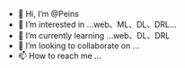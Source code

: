 - 👋 Hi, I’m @Peins
- 👀 I’m interested in ...web、ML、DL、DRL...
- 🌱 I’m currently learning ...web、DL、DRL
- 💞️ I’m looking to collaborate on ...
- 📫 How to reach me ...

<!---
Peins/Peins is a ✨ special ✨ repository because its `README.md` (this file) appears on your GitHub profile.
You can click the Preview link to take a look at your changes.
--->
